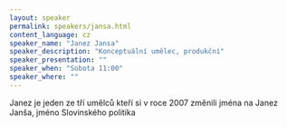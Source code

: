 ```yaml
---
layout: speaker
permalink: speakers/jansa.html
content_language: cz
speaker_name: "Janez Jansa"
speaker_description: "Konceptuální umělec, produkční"
speaker_presentation: ""
speaker_when: "Sobota 11:00"
speaker_where: ""
---
```


Janez je jeden ze tří umělců kteří si v roce 2007 změnili jména na Janez Janša, jméno Slovinského politika